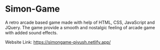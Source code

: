 # Simon-Game
A retro arcade based game made with help of HTML, CSS, JavaScript and JQuery. The game provide a smooth and nostalgic feeling of arcade game with added sound effects.

Website Link: https://simongame-piyush.netlify.app/
